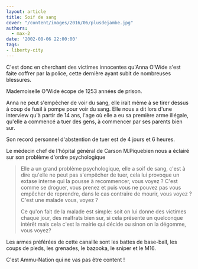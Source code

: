 ```yaml
---
layout: article
title: Soif de sang
cover: "/content/images/2016/06/plusdejambe.jpg"
authors:
  - max-2
date: '2002-08-06 22:00:00'
tags:
- liberty-city
---
```


C'est donc en cherchant des victimes innocentes qu'Anna O'Wide s'est faite coffrer par la police, cette dernière ayant subit de nombreuses blessures.

Mademoiselle O'Wide écope de 1253 années de prison.

Anna ne peut s'empêcher de voir du sang, elle irait même à se tirer dessus à coup de fusil à pompe pour voir du sang. Elle nous a dit lors d'une interview qu'à partir de 14 ans, l'age où elle a eu sa première arme illégale, qu'elle a commencé a tuer des gens, à commencer par ses parents bien sur.

Son record personnel d'abstention de tuer est de 4 jours et 6 heures.

Le médecin chef de l'hôpital général de Carson M.Piquebien nous a éclairé sur son problème d'ordre psychologique

> Elle a un grand problème psychologique, elle a soif de sang, c'est à dire qu'elle ne peut pas s'empêcher de tuer, cela lui provoque un extase interne qui la pousse à recommencer, vous voyez ? C'est comme se droguer, vous prenez et puis vous ne pouvez pas vous empêcher de reprendre, dans le cas contraire de mourir, vous voyez ? C'est une malade vous, voyez ?
> 
> Ce qu'on fait de la malade est simple: soit on lui donne des victimes chaque jour, des malfrats bien sur, si cela présente un quelconque intérêt mais cela c'est la mairie qui décide ou sinon on la dégomme, vous voyez?

Les armes préférées de cette canaille sont les battes de base-ball, les coups de pieds, les grenades, le bazooka, le sniper et le M16.

C'est Ammu-Nation qui ne vas pas être content !